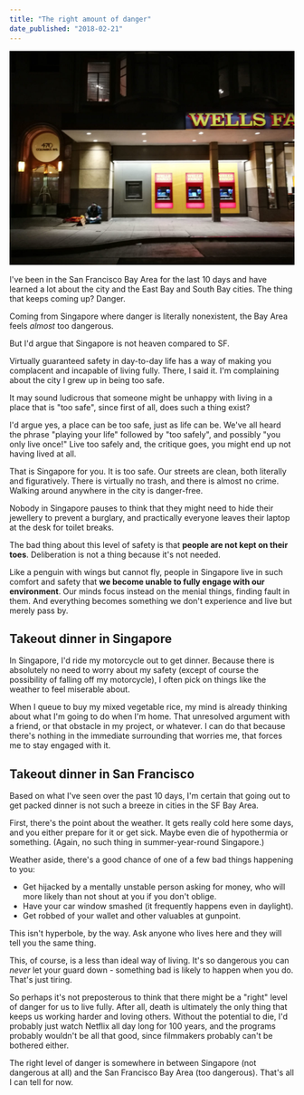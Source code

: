 ```yaml
---
title: "The right amount of danger"
date_published: "2018-02-21"
---
```


![san francisco wells fargo nick ang blog](images/20180220-IMG_20180220_193047-nickang-blog-1024x768.jpg)

I've been in the San Francisco Bay Area for the last 10 days and have learned a lot about the city and the East Bay and South Bay cities. The thing that keeps coming up? Danger.

Coming from Singapore where danger is literally nonexistent, the Bay Area feels _almost_ too dangerous.

But I'd argue that Singapore is not heaven compared to SF.

Virtually guaranteed safety in day-to-day life has a way of making you complacent and incapable of living fully. There, I said it. I'm complaining about the city I grew up in being too safe.

It may sound ludicrous that someone might be unhappy with living in a place that is "too safe", since first of all, does such a thing exist?

I'd argue yes, a place can be too safe, just as life can be. We've all heard the phrase "playing your life" followed by "too safely", and possibly "you only live once!" Live too safely and, the critique goes, you might end up not having lived at all.

That is Singapore for you. It is too safe. Our streets are clean, both literally and figuratively. There is virtually no trash, and there is almost no crime. Walking around anywhere in the city is danger-free.

Nobody in Singapore pauses to think that they might need to hide their jewellery to prevent a burglary, and practically everyone leaves their laptop at the desk for toilet breaks.

The bad thing about this level of safety is that **people are not kept on their toes**. Deliberation is not a thing because it's not needed.

Like a penguin with wings but cannot fly, people in Singapore live in such comfort and safety that **we become unable to fully engage with our environment**. Our minds focus instead on the menial things, finding fault in them. And everything becomes something we don't experience and live but merely pass by.

## Takeout dinner in Singapore

In Singapore, I'd ride my motorcycle out to get dinner. Because there is absolutely no need to worry about my safety (except of course the possibility of falling off my motorcycle), I often pick on things like the weather to feel miserable about.

When I queue to buy my mixed vegetable rice, my mind is already thinking about what I'm going to do when I'm home. That unresolved argument with a friend, or that obstacle in my project, or whatever. I can do that because there's nothing in the immediate surrounding that worries me, that forces me to stay engaged with it.

## Takeout dinner in San Francisco

Based on what I've seen over the past 10 days, I'm certain that going out to get packed dinner is not such a breeze in cities in the SF Bay Area.

First, there's the point about the weather. It gets really cold here some days, and you either prepare for it or get sick. Maybe even die of hypothermia or something. (Again, no such thing in summer-year-round Singapore.)

Weather aside, there's a good chance of one of a few bad things happening to you:

- Get hijacked by a mentally unstable person asking for money, who will more likely than not shout at you if you don't oblige.
- Have your car window smashed (it frequently happens even in daylight).
- Get robbed of your wallet and other valuables at gunpoint.

This isn't hyperbole, by the way. Ask anyone who lives here and they will tell you the same thing.

This, of course, is a less than ideal way of living. It's so dangerous you can _never_ let your guard down - something bad is likely to happen when you do. That's just tiring.

So perhaps it's not preposterous to think that there might be a "right" level of danger for us to live fully. After all, death is ultimately the only thing that keeps us working harder and loving others. Without the potential to die, I'd probably just watch Netflix all day long for 100 years, and the programs probably wouldn't be all that good, since filmmakers probably can't be bothered either.

The right level of danger is somewhere in between Singapore (not dangerous at all) and the San Francisco Bay Area (too dangerous). That's all I can tell for now.
